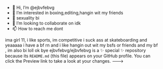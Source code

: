 - 👋 Hi, I’m @ejbvfebvg
- 👀 I’m interested in boxing,editing,hangin wit my friends
- 🌱 sexuality bi
- 💞️ I’m looking to collaborate on idk
- 📫 How to reach me dont

ima girl 11, i like sports, im competitive i suck ass at skateboarding and yeaaaaa i have a bf rn and i like hangin out wit my bsfs or friends and my bf , im also bi loll ok bye
ejbvfebvg/ejbvfebvg is a ✨ special ✨ repository because its `README.md` (this file) appears on your GitHub profile.
You can click the Preview link to take a look at your changes.
--->
